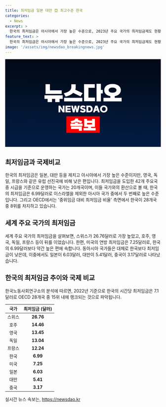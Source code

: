 ```yaml
---
title: 최저임금 일본 대만 亞 최고수준 한국
categories:
  - News
excerpt: >
  한국의 최저임금은 아시아에서 가장 높은 수준으로, 2023년 주요 국가의 최저임금제도 현황에서 20개국 중 11번째로 나타났습니다. 이를 달러 환율로 환산한 결과에 따르면, 한국의 최저임금은 6.99달러로 이스라엘을 제외하고는 아시아에서 가장 높았습니다. 그러나 OECD에서는 중위임금 대비 최저임금 비율로 따져봤을 때 한국은 8위에 랭크되는 등, 최저임금의 실질적인 수준에 대한 논의가 이루어지고 있습니다.
feature_text: >
  한국의 최저임금은 아시아에서 가장 높은 수준으로, 2023년 주요 국가의 최저임금제도 현황에서 20개국 중 11번째로 나타났습니다. 이를 달러 환율로 환산한 결과에 따르면, 한국의 최저임금은 6.99달러로 이스라엘을 제외하고는 아시아에서 가장 높았습니다. 그러나 OECD에서는 중위임금 대비 최저임금 비율로 따져봤을 때 한국은 8위에 랭크되는 등, 최저임금의 실질적인 수준에 대한 논의가 이루어지고 있습니다.
image: '/assets/img/newsdao_breakingnews.jpg'
---
```


<p><img src="/assets/img/newsdao_breakingnews.jpg" alt="cryptoinkorea 속보" /></p>

<h2 data-ke-size="size26">최저임금과 국제비교</h2>

<p data-ke-size="size16">한국의 최저임금은 일본, 대만 등을 제치고 아시아에서 가장 높은 수준이지만, 영국, 독일, 프랑스와 같은 유럽 선진국에 비해 낮은 편입니다. 최저임금을 도입한 42개 주요국 중 시급을 기준으로 운영하는 국가는 20개국이며, 이들 국가와의 환산으로 볼 때, 한국의 최저임금은 6.99달러로 이스라엘을 제외한 아시아 국가 중에서 두 번째로 높은 수준입니다. 그리고 OECD에서는 '중위임금 대비 최저임금 비율' 측면에서 한국이 28개국 중 8위를 차지하고 있습니다.</p>

<h2 data-ke-size="size26">세계 주요 국가의 최저임금</h2>

<p data-ke-size="size16">세계 주요 국가의 최저임금을 살펴보면, 스위스가 26.76달러로 가장 높았고, 호주, 영국, 독일, 프랑스 등이 뒤를 이었습니다. 한편, 미국의 연방 최저임금은 7.25달러로, 한국의 6.99달러보다 약간 높은 편에 속합니다. 동아시아 국가들은 대체로 한국보다 최저임금이 낮은데, 이중에서도 일본이 6.03달러, 대만이 5.41달러, 중국이 3.17달러로 나타났습니다.</p> 

<h2 data-ke-size="size26">한국의 최저임금 추이와 국제 비교</h2>

<p data-ke-size="size16">한국노동사회연구소의 분석에 따르면, 2022년 기준으로 한국의 시간당 최저임금은 7.1달러로 OECD 28개국 중 15위 내에 랭크되는 것으로 파악됩니다.</p>

<table>
    <thead>
        <tr>
            <th style="text-align: center;">국가</th>
            <th style="text-align: center;">최저임금 (달러)</th>
        </tr>
    </thead>
    <tbody>
        <tr>
            <td style="text-align: center;">스위스</td>
            <td style="text-align: center;"><b>26.76</b></td>
        </tr>
        <tr>
            <td style="text-align: center;">호주</td>
            <td style="text-align: center;"><b>14.46</b></td>
        </tr>
        <tr>
            <td style="text-align: center;">영국</td>
            <td style="text-align: center;"><b>13.45</b></td>
        </tr>
        <tr>
            <td style="text-align: center;">독일</td>
            <td style="text-align: center;"><b>13.04</b></td>
        </tr>
        <tr>
            <td style="text-align: center;">프랑스</td>
            <td style="text-align: center;"><b>12.24</b></td>
        </tr>
        <tr>
            <td style="text-align: center;">한국</td>
            <td style="text-align: center;"><b>6.99</b></td>
        </tr>
        <tr>
            <td style="text-align: center;">미국</td>
            <td style="text-align: center;"><b>7.25</b></td>
        </tr>
        <tr>
            <td style="text-align: center;">일본</td>
            <td style="text-align: center;"><b>6.03</b></td>
        </tr>
        <tr>
            <td style="text-align: center;">대만</td>
            <td style="text-align: center;"><b>5.41</b></td>
        </tr>
        <tr>
            <td style="text-align: center;">중국</td>
            <td style="text-align: center;"><b>3.17</b></td>
        </tr>
    </tbody>
</table>

<p data-ke-size="size16"></p>
실시간 뉴스 속보는, <a href="https://newsdao.kr" rel="dofollow">https://newsdao.kr</a>


